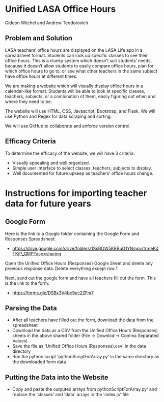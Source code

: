 # Unified LASA Office Hours
Gideon Witchel and Andrew Teodorovich
## Problem and Solution
LASA teachers’ office hours are displayed on the LASA Life app in a spreadsheet format. Students can look up specific classes to see their office hours. This is a clunky system which doesn’t suit students’ needs, because it doesn’t allow students to easily compare office hours, plan for which office hours to go to, or see what other teachers in the same subject have office hours at different times.

We are making a website which will visually display office hours in a calendar-like format. Students will be able to look at specific classes, teachers, subjects, or a combination of them, easily figuring out when and where they need to be.

The website will use HTML, CSS, Javascript, Bootstrap, and Flask. We will use Python and Regex for data scraping and sorting.

We will use GitHub to collaborate and enforce version control.

## Efficacy Criteria
To determine the efficacy of the website, we will have 3 criteria:
- Visually appealing and well organized.
- Simple user interface to select classes, teachers, subjects to display.
- Well documented for future upkeep as teachers’ office hours change.


# Instructions for importing teacher data for future years

## Google Form

Here is the link to a Google folder containing the Google Form and Responses Spreadsheet:
- https://drive.google.com/drive/folders/1SsBOW5KBBuG1YNmpyrtrmeK4TKjP_QMP?usp=sharing

Open the Unified Office Hours (Responses) Google Sheet and delete any previous response data. Delete everything except row 1

Next, send out the google form and have all teachers fill out the form. This is the link to the form:
- https://forms.gle/DSBx3V4bc9uc2ZFm7


## Parsing the Data

- After all teachers have filled out the form, download the data from the spreadsheet
- Download the data as a CSV from the Unified Office Hours (Responses) sheets in the above shared folder (File -> Downlod -> Comma Separated Values)
- Save the file as 'Unified Office Hours (Responses).csv' in the data directory
- Run the python script 'pythonScriptForArray.py' in the same directory as the downloaded form data

## Putting the Data into the Website
- Copy and paste the outputed arrays from pythonScriptForArray.py' and replace the 'classes' and 'data' arrays in the 'index.js' file
